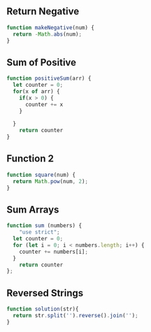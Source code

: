 ## Return Negative

```js
function makeNegative(num) {
  return -Math.abs(num);
}
```

## Sum of Positive

```js
function positiveSum(arr) {
  let counter = 0;
  for(x of arr) {
    if(x > 0) {
      counter += x
    }
    
  }
    return counter
}
```

## Function 2

```js
function square(num) {
  return Math.pow(num, 2);
}
```

## Sum Arrays

```js
function sum (numbers) {
    "use strict";
  let counter = 0;
  for (let i = 0; i < numbers.length; i++) {
    counter += numbers[i];
  }
    return counter   
};
```

## Reversed Strings

```js
function solution(str){
  return str.split('').reverse().join('');
}
```
